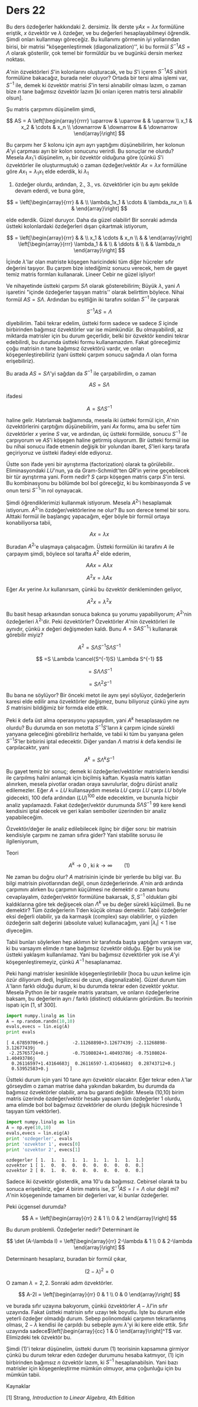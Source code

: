 # Ders 22

Bu ders özdeğerler hakkındaki 2. dersimiz. İlk derste y$Ax = \lambda x$
formülüne eriştik, $x$ özvektör ve $\lambda$ özdeğer, ve bu değerleri
hesaplayabilmeyi öğrendik. Şimdi onları kullanmayı göreceğiz. Bu kullanımı
görmenin iyi yollarından birisi, bir matrisi "köşegenleştirmek
(diagonalization)'', ki bu formül $S^{-1}AS =\Lambda$ olarak gösterilir,
çok temel bir formüldür bu ve bugünkü dersin merkez noktası.

$A$'nin özvektörleri $S$'in kolonlarını oluşturacak, ve bu $S$'i içeren
$S^{-1}AS$ sihirli formülüne bakacağız, burada neler oluyor? Ortada bir
tersi alma işlemi var, $S^{-1}$ ile, demek ki özvektör matrisi $S$'in tersi
alınabilir olması lazım, o zaman bize $n$ tane bağımsız özvektör lazım [ki
onları içeren matris tersi alınabilir olsun].

Şu matris çarpımını düşünelim şimdi, 

$$ 
AS =  
A \left[\begin{array}{rrrr}
\uparrow & \uparrow & & \uparrow \\
x_1 & x_2 & \cdots & x_n \\
\downarrow & \downarrow & & \downarrow
\end{array}\right]
$$

Bu çarpımı her $S$ kolonu için ayrı ayrı yaptığımı düşünebilirim, her
kolonun $A$'yi çarpması ayrı bir kolon sonucunu verirdi. Bu sonuçlar ne
olurdu? Mesela $Ax_1$'i düşünelim, $x_1$ bir özvektör olduğuna göre (çünkü
$S$'i özvektörler ile oluşturmuştuk) o zaman özdeğer/vektör $Ax = \lambda x$ 
formülüne göre $Ax_1 = \lambda_1 x_1$ elde ederdik, ki $\lambda_1$
1. özdeğer olurdu, ardından, 2., 3., vs. özvektörler için bu aynı 
şekilde devam ederdi, ve buna göre,

$$ 
= \left[\begin{array}{rrr}
& &  \\
\lambda_1x_1 & \cdots & \lambda_nx_n \\ 
& & 
\end{array}\right]
$$

elde ederdik. Güzel duruyor. Daha da güzel olabilir! Bir sonraki adımda üstteki
kolonlardaki özdeğerleri dışarı çıkartmak istiyorum, 

$$ 
= \left[\begin{array}{rrr}
& &  \\
x_1 & \cdots & x_n \\ 
& & 
\end{array}\right]
\left[\begin{array}{rrr}
\lambda_1 & &  \\
& \ddots & \\
& & \lambda_n
\end{array}\right]
$$

İçinde $\lambda$'lar olan matriste köşegen haricindeki tüm diğer hücreler
sıfır değerini taşıyor. Bu çarpım bize istediğimiz sonucu verecek, hem de
gayet temiz matris formları kullanarak. Lineer Cebir ne güzel işliyor! 

Ve nihayetinde üstteki çarpımı $S\Lambda$ olarak gösterebilirim; Büyük
$\lambda$, yani $\Lambda$ işaretini "içinde özdeğerler taşıyan matris''
olarak belirttim böylece. Nihai formül $AS = S\Lambda$. Ardından bu
eşitliğin iki tarafını soldan $S^{-1}$ ile çarparak

$$
S^{-1}AS = \Lambda
$$

diyebilirim. Tabii tekrar edelim, üstteki form sadece ve sadece $S$ içinde
birbirinden bağımsız özvektörler var ise mümkündür. Bu olmayabilirdi, az
miktarda matrisler için bu durum geçerlidir, belki bir özvektör kendini
tekrar edebilirdi, bu durumda üstteki formu kullanamazdım. Fakat
göreceğimiz çoğu matrisin $n$ tane bağımsız özvektörü vardır, ve onları
köşegenleştirebiliriz (yani üstteki çarpım sonucu sağında $\Lambda$ olan
forma erişebiliriz).

Bu arada $AS=S\Lambda$'yi sağdan da $S^{-1}$ ile çarpabilirdim, o zaman 

$$
AS=S\Lambda
$$

ifadesi

$$
A = S \Lambda S^{-1}
$$

haline gelir. Hatırlamak bağlamında, mesela iki üstteki formül için,
$A$'nin özvektörlerini çarptığını düşünebilirim, yani $Ax$ formu, ama bu
sefer tüm özvektörler $x$ yerine $S$ var, ve ardından, üç üstteki formülde,
sonucu $S^{-1}$ ile çarpıyorum ve $AS$'i köşegen haline getirmiş
oluyorum. Bir üstteki formül ise bu nihai sonucu ifade etmenin değişik bir
yolundan ibaret, $S$'leri karşı tarafa geçiriyoruz ve üstteki ifadeyi elde
ediyoruz.

Üstte son ifade yeni bir ayrıştırma (factorization) olarak ta
görülebilir.. Eliminasyondaki $LU$'nun, ya da Gram-Schmidt'ten $QR$'in
yerine geçebilecek bir tür ayrıştırma yani. Form nedir? $S$ çarpı köşegen
matris çarpı $S$'in tersi. Bu kombinasyonu bu bölümde bol bol göreceğiz, ki
bu kombinasyonda $S$ ve onun tersi $S^{-1}$'in rol oynayacak.

Şimdi öğrendiklerimizi kullanmak istiyorum. Mesela $A^2$'i hesaplamak
istiyorum. $A^2$'in özdeğer/vektörlerine ne olur? Bu son derece temel bir
soru. Alttaki formül ile başlangıç yapacağım, eğer böyle bir formül ortaya
konabiliyorsa tabii, 

$$ Ax = \lambda x $$

Buradan $A^2$'e ulaşmaya çalışacağım. Üstteki formülün iki tarafını $A$ ile
çarpayım şimdi, böylece sol tarafta $A^2$ elde ederim,

$$ AAx = A\lambda x $$

$$ A^2x = \lambda A x $$

Eğer $Ax$ yerine $\lambda x$ kullanırsam, çünkü bu özvektör denkleminden geliyor,

$$ A^2x = \lambda^2 x $$

Bu basit hesap arkasından sonuca bakınca şu yorumu yapabiliyorum; $A^2$'nin
özdeğerleri $\lambda^2$'dir. Peki özvektörler? Özvektörler $A$'nin
özvektörleri ile aynıdır, çünkü $x$ değeri değişmeden kaldı. Bunu
$A=SAS^{-1}$'i kullanarak görebilir miyiz?

$$
A^2=S\Lambda S^{-1}S\Lambda S^{-1}
$$

$$
=S \Lambda \cancel{S^{-1}S} \Lambda S^{-1}
$$

$$
=S \Lambda \Lambda S^{-1}
$$

$$
=S \Lambda^2S^{-1}
$$

Bu bana ne söylüyor? Bir önceki metot ile aynı şeyi söylüyor, özdeğerlerin
karesi elde edilir ama özvektörler değişmez, bunu biliyoruz çünkü yine aynı $S$
matrisini bildiğimiz bir formda elde ettik.

Peki $k$ defa üst alma operasyonu yapsaydım, yani $A^k$ hesaplasaydım ne
olurdu? Bu durumda en son metotta $S^{-1}S$'ların $k$ çarpım içinde sürekli
yanyana geleceğini görebiliriz herhalde, ve tabii ki tüm bu yanyana gelen
$S^{-1}S$'ler birbirini iptal edecektir. Diğer yandan $\Lambda$ matrisi
$k$ defa kendisi ile çarpılacaktır, yani

$$
A^k = S\Lambda^k S^{-1}
$$

Bu gayet temiz bir sonuç; demek ki özdeğerler/vektörler matrislerin kendisi
ile çarpılmış halini anlamak için biçilmiş kaftan. Kıyasla matris katları
alınırken, mesela pivotlar oradan oraya savrulurlar, doğru dürüst analiz
edilemezler. Eğer $A=LU$ kullansaydım mesela $LU$ çarpı $LU$ çarpı $LU$
böyle gidecekti, 100 defa ardından $(LU)^{100}$ elde edecektim, ve bununla
hiçbir analiz yapılamazdı. Fakat özdeğer/vektör durumunda $S\Lambda S^{-1}$
99 kere kendi kendisini iptal edecek ve geri kalan semboller üzerinden bir
analiz yapabileceğim.

Özvektör/değer ile analiz edilebilecek ilginç bir diğer soru: bir matrisin
kendisiyle çarpımı ne zaman sıfıra gider? Yani stabilite sorusu ile
ilgileniyorum, 

Teori

$$
A^k \to 0 \textrm{ , ki } k \to \infty  
\qquad (1)
$$ 

Ne zaman bu doğru olur? $A$ matrisinin içinde bir yerlerde bu bilgi var. Bu
bilgi matrisin pivotlarından değil, onun özdeğerlerinde. $A$'nin ardı
ardında çarpımını alırken bu çarpımın küçülmesi ne demektir o zaman bunu
cevaplayalım, özdeğer/vektör formülüne bakarsak, $S,S^{-1}$ oldukları gibi
kaldıklarına göre tek değişecek olan $\Lambda^k$ ve bu değer sürekli
küçülmeli. Bu ne demektir? Tüm özdeğerlerin 1'den küçük olması
demektir. Tabii özdeğerler eksi değerli olabilir, ya da karmaşık (complex)
sayı olabilirler, o yüzden özdeğerin salt değerini (absolute value)
kullanacağım, yani $|\lambda_i| < 1$ ise diyeceğim. 

Tabii bunları söylerken hep aklımın bir tarafında başta yaptığım varsayım
var, ki bu varsayım elimde $n$ tane bağımsız özvektör olduğu. Eğer bu yok
ise üstteki yaklaşım kullanılamaz. Yani bu bağımsız özvektörler yok ise
$A$'yi köşegenleştiremeyiz, çünkü $A^{-1}$ hesaplanamaz.

Peki hangi matrisler kesinlikle köşegenleştirilebilir [hoca bu uzun kelime
için özür diliyorum dedi, İngilizcesi de uzun, diagonalizable]. Güzel durum
tüm $\lambda$'ların farklı olduğu durum, ki bu durumda tekrar eden özvektör
yoktur. Mesela Python ile bir rasgele matris yaratsam, ve onların
özdeğerlerine baksam, bu değerlerin ayrı / farklı (distinct) olduklarını
görürdüm. Bu teorinin ispatı için [1, sf 300]. 

```python
import numpy.linalg as lin
A = np.random.randn(10,10)
evals,evecs = lin.eig(A)
print evals
```

```
[ 4.67859706+0.j         -2.11268898+3.12677439j -2.11268898-3.12677439j
 -2.25765724+0.j         -0.75108024+1.40493786j -0.75108024-1.40493786j
  0.26116597+1.43164683j  0.26116597-1.43164683j  0.28743712+0.j
  0.53952583+0.j        ]
```

Üstteki durum için yani 10 tane ayrı özvektör olacaktır. Eğer tekrar eden
$\lambda$'lar görseydim o zaman matrise daha yakından bakardım, bu durumda
da bağımsız özvektörler olabilir, ama bu garanti değildir. Mesela (10,10)
birim matris üzerinde özdeğer/vektör hesabı yapsam tüm özdeğerler 1 olurdu,
ama elimde bol bol bağımsız özvektörler de olurdu (değişik hücresinde 1
taşıyan tüm vektörler).

```python
import numpy.linalg as lin
A = np.eye(10,10)
evals,evecs = lin.eig(A)
print 'ozdegerler', evals
print 'ozvektor 1', evecs[0]
print 'ozvektor 2', evecs[1]
```

```
ozdegerler [ 1.  1.  1.  1.  1.  1.  1.  1.  1.  1.]
ozvektor 1 [ 1.  0.  0.  0.  0.  0.  0.  0.  0.  0.]
ozvektor 2 [ 0.  1.  0.  0.  0.  0.  0.  0.  0.  0.]
```

Sadece iki özvektör gösterdik, ama 10'u da bağımsız. Cebirsel olarak ta bu
sonuca erişebiliriz, eğer $A$ birim matris ise, $S^{-1}AS = I = \Lambda$
olur değil mi? $\Lambda$'nin köşegeninde tamamen bir değerleri var, ki
bunlar özdeğerler. 

Peki üçgensel durumda? 

$$ A = \left[\begin{array}{rr}
2 &  1 \\ 0 & 2
\end{array}\right] $$

Bu durum problemli. Özdeğerler nedir? Determinant ile

$$ \det (A-\lambda I) = 
 \left[\begin{array}{rr}
2-\lambda &  1 \\ 0 & 2-\lambda
\end{array}\right]
$$

Determinantı hesaplarız, buradan bir formül çıkar, 

$$ (2-\lambda)^2 = 0 $$

O zaman $\lambda=2,2$. Sonraki adım özvektörler.

$$ A-2I = 
\left[\begin{array}{rr}
0 &  1 \\ 0 & 0
\end{array}\right]
$$

ve burada sıfır uzayına bakıyorum, çünkü özvektörler $A-\lambda I$'in sıfır
uzayında. Fakat üstteki matrisin sıfır uzayı tek boyutlu. İşte bu durum
elde yeterli özdeğer olmadığı durum. Sebep polinomdaki çarpımın
tekrarlanmış olması, $2-\lambda$ kendisi ile çarpıldı bu sebeple aynı
$\lambda$'yi iki kere elde ettik. Sıfır uzayında sadece$\left[\begin{array}{cc} 1 & 0 \end{array}\right]^T$ var. Elimizdeki 
tek özvektör bu. 

Şimdi (1)'i tekrar düşünelim, üstteki durum (1) teorisinin kapsamına
girmiyor çünkü bu durum tekrar eden özdeğer durumunu hesaba katmıyor, (1)
için birbirinden bağımsız $n$ özvektör lazım, ki $S^{-1}$
hesaplanabilsin. Yani bazı matrisler için köşegenleştirme mümkün olmuyor,
ama çoğunluğu için bu mümkün tabii.


Kaynaklar 

[1] Strang, *Introduction to Linear Algebra*, 4th Edition





